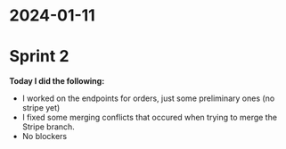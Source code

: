 # 2024-01-11

# Sprint 2

**Today I did the following:**

- I worked on the endpoints for orders, just some preliminary ones (no stripe yet)
- I fixed some merging conflicts that occured when trying to merge the Stripe branch.
- No blockers
